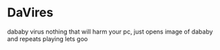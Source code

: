 # DaVires
dababy virus
nothing that will harm your pc, just opens image of dababy and  repeats playing lets goo
